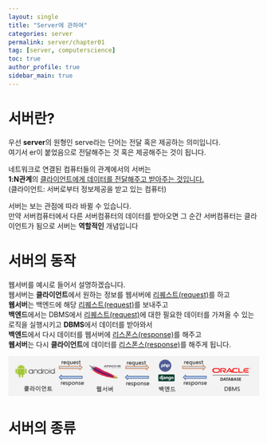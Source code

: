 ```yaml
---
layout: single
title: "Server에 관하여"
categories: server
permalink: server/chapter01
tag: [server, computerscience]
toc: true
author_profile: true
sidebar_main: true
---
```


# 서버란?

우선 **server**의 원형인 serve라는 단어는 전달 혹은 제공하는 의미입니다.<br>
여기서 er이 붙었음으로 전달해주는 것 혹은 제공해주는 것이 됩니다.

네트워크로 연결된 컴퓨터들의 관계에서의 서버는<br> **1:N관계**의 <u>클라이언트에게 데이터를 전달해주고 받아주는 것입니다.</u><br>
(클라이언트: 서버로부터 정보제공을 받고 있는 컴퓨터)

서버는 보는 관점에 따라 바뀔 수 있습니다.<br>
만약 서버컴퓨터에서 다른 서버컴퓨터의 데이터를 받아오면 그 순간
서버컴퓨터는 클라이언트가 됨으로 서버는 **역할적인** 개념입니다

# 서버의 동작

웹서버를 예시로 들어서 설명하겠습니다.<br>
웹서버는 **클라이언트**에서 원하는 정보를 웹서버에 <u>리퀘스트(request)</u>를 하고<br> **웹서버**는 백엔드에 해당 <u>리퀘스트(request)</u>를 보내주고<br> **백엔드**에서는 DBMS에서 <u>리퀘스트(request)</u>에 대한 필요한 데이터를 가져올 수 있는 로직을 실행시키고 **DBMS**에서 데이터를 받아와서<br> **백엔드**에서 다시 데이터를 웹서버에 <u>리스폰스(response)</u>를 해주고<br>
**웹서버**는 다시 **클라이언트**에 데이터를 <u>리스폰스(response)</u>를 해주게 됩니다.

![webserverprocess](../images/2022-03-16-server-ch01/webserverprocess.png)

# 서버의 종류
